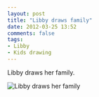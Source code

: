 ```yaml
---
layout: post
title: "Libby draws family"
date: 2012-03-25 13:52
comments: false
tags: 
- Libby
- Kids drawing
---
```

Libby draws her family.




![Libby draws her family](http://media.eick.us/media/photographs/2012/2012-03-25/Libby-draws-family.jpg)

